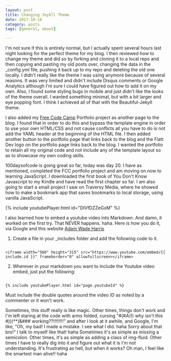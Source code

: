 ```yaml
---
layout: post
title: Changing Jeykll Theme
date: 2017-10-16
category: posts
tags: [general, about]

---
```


I'm not sure if this is entirely normal, but I actually spent several hours last night looking for the perfect theme for my blog. I then reviewed how to change my theme and did so by forking and cloning it to a local repo and then copying and pasting my old posts over, changing the data in the _config.yml file, pushing it back up to my repo and deleting the old one locally. I didn't really like the theme I was using anymore because of several reasons. It was very limited and didn't include Disqus comments or Google Analytics although I'm sure I could have figured out how to add it on my own. Also, I found some styling bugs in mobile and just didn't like the looks of the theme overall. I wanted something minimal, but with a bit larger and eye popping font. I think I achieved all of that with the Beautiful-Jekyll theme. 

I also added my [Free Code Camp](http://www.freecodecamp) Portfolio project as another page to the blog. I found that in order to do this and bypass the template engine in order to use your own HTML/CSS and not cause conflicts all you have to do is not add the YAML header at the beginning of the HTML file. I then added another button to the portfolio page that links back to the blog and the Flatt Dev logo on the portfolio page links back to the blog. I wanted the portfolio to retain all my original code and not include any of the template layout so as to showcase my own coding skills. 

100daysofcode is going great so far, today was day 20. I have as mentioned, completed the FCC portfolio project and am moving on now to learning JavaScript. I downloaded the first book of You Don't Know Javascript to my Kindle and have read the first chapter so far. I am also going to start a small project I saw on Traversy Media, where he showed how to make a bookmark app that saves bookmarks to local storage, using vanilla JavaScript. 

{% include youtubePlayer.html id="DIVfDZZeGxM" %}

I also learned how to embed a youtube video into Markdown. And damn, it worked on the first try. That NEVER happens. haha. Here is how you do it, via Google and this website [Adam Wade Harris](http://www.adamwadeharris.com/how-to-easily-embed-youtube-videos-in-jekyll-sites-without-a-plugin/)

1. Create a file in your _includes folder and add the following code to it.     

```

<iframe width="560" height="315" src="https://www.youtube.com/embed/{{ include.id }}" frameborder="0" allowfullscreen></iframe>

```         
          
     

       




2. Wherever in your markdown you want to include the Youtube video embed, just put the following:    

```

{% include youtubePlayer.html id="page.youtubeId" %}

```

Must include the double quotes around the video ID as noted by a commenter or it won't work. 

Sometimes, this stuff really is like magic. Other times, things don't work and I'm left staring at the code with arms folded, cursing "#(#*A))*) why isn't this *#))(**(*&### working??!!!!!!!!" and after I look at it awhile, and Google, I'm like, "Oh, my bad! I made a mistake. I see what I did. haha Sorry about that bro!" I talk to myself like that! haha Sometimes it's as simple as missing a semicolon. Other times, it's as simple as adding a class of img-fluid. Other times I have to really dig into it and figure out what it is I'm not understanding. It's frustrating as hell, but when it works? Oh man, I feel like the smartest man alive!! haha





